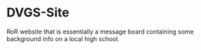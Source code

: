 # DVGS-Site
RoR website that is essentially a message board containing some background info on a local high school. 
